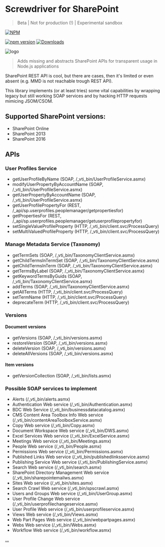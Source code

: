 # Screwdriver for SharePoint

> Beta | Not for production (!) | Experimental sandbox

[![NPM](https://nodei.co/npm/sp-screwdriver.png?mini=true&downloads=true&downloadRank=true&stars=true)](https://nodei.co/npm/sp-screwdriver/)

[![npm version](https://badge.fury.io/js/sp-screwdriver.svg)](https://badge.fury.io/js/sp-screwdriver)
[![Downloads](https://img.shields.io/npm/dm/sp-screwdriver.svg)](https://www.npmjs.com/package/sp-screwdriver)

![logo](https://github.com/koltyakov/sp-screwdriver/blob/master/doc/img/screwdriver-logo.png?raw=true)

> Adds missing and abstracts SharePoint APIs for transparent usage in Node.js applications

SharePoint REST API is cool, but there are cases, then it's limited or even absent (e.g. MMD is not reachable trough REST API). 

This library implements (or at least tries) some vital capabilities by wrapping legacy but still working SOAP services and by hacking HTTP requests mimicing JSOM/CSOM.

## Supported SharePoint versions:
- SharePoint Online
- SharePoint 2013
- SharePoint 2016

## APIs

### User Profiles Service

- getUserProfileByName (SOAP, /_vti_bin/UserProfileService.asmx)
- modifyUserPropertyByAccountName (SOAP, /_vti_bin/UserProfileService.asmx)
- getUserPropertyByAccountName (SOAP, /_vti_bin/UserProfileService.asmx)
- getUserProfilePropertyFor (REST, /_api/sp.userprofiles.peoplemanager/getpropertiesfor)
- getPropertiesFor (REST, /_api/sp.userprofiles.peoplemanager/getuserprofilepropertyfor)
- setSingleValueProfileProperty (HTTP, /_vti_bin/client.svc/ProcessQuery)
- setMultiValuedProfileProperty (HTTP, /_vti_bin/client.svc/ProcessQuery)

### Manage Metadata Service (Taxonomy)

- getTermSets (SOAP, /_vti_bin/TaxonomyClientService.asmx)
- getChildTermsInTermSet (SOAP, /_vti_bin/TaxonomyClientService.asmx)
- getChildTermsInTerm (SOAP, /_vti_bin/TaxonomyClientService.asmx)
- getTermsByLabel (SOAP, /_vti_bin/TaxonomyClientService.asmx)
- getKeywordTermsByGuids (SOAP, /_vti_bin/TaxonomyClientService.asmx)
- addTerms (SOAP, /_vti_bin/TaxonomyClientService.asmx)
- getAllTerms (HTTP, /_vti_bin/client.svc/ProcessQuery)
- setTermName (HTTP, /_vti_bin/client.svc/ProcessQuery)
- deprecateTerm (HTTP, /_vti_bin/client.svc/ProcessQuery)

### Versions

#### Document versions

- getVersions (SOAP, /_vti_bin/versions.asmx)
- restoreVersion (SOAP, /_vti_bin/versions.asmx)
- deleteVersion (SOAP, /_vti_bin/versions.asmx)
- deleteAllVersions (SOAP, /_vti_bin/versions.asmx)

#### Item versions

- getVersionCollection (SOAP, /_vti_bin/lists.asmx)

### Possible SOAP services to implement

- Alerts (/_vti_bin/alerts.asmx)
- Authentication Web service (/_vti_bin/Authentication.asmx)
- BDC Web Service (/_vti_bin/businessdatacatalog.asmx)
- CMS Content Area Toolbox Info Web service (/_vti_bin/contentAreaToolboxService.asmx)
- Copy Web service (/_vti_bin/Copy.asmx)
- Document Workspace Web service (/_vti_bin/DWS.asmx)
- Excel Services Web service (/_vti_bin/ExcelService.asmx)
- Meetings Web service (/_vti_bin/Meetings.asmx)
- People Web service (/_vti_bin/People.asmx)
- Permissions Web service (/_vti_bin/Permissions.asmx)
- Published Links Web service (/_vti_bin/publishedlinksservice.asmx)
- Publishing Service Web service (/_vti_bin/PublishingService.asmx)
- Search Web service (/_vti_bin/search.asmx)
- SharePoint Directory Management Web service (/_vti_bin/sharepointemailws.asmx)
- Sites Web service (/_vti_bin/sites.asmx)
- Search Crawl Web service (/_vti_bin/spscrawl.asmx)
- Users and Groups Web service (/_vti_bin/UserGroup.asmx)
- User Profile Change Web service (/_vti_bin/userprofilechangeservice.asmx)
- User Profile Web service (/_vti_bin/userprofileservice.asmx)
- Views Web service (/_vti_bin/Views.asmx)
- Web Part Pages Web service (/_vti_bin/webpartpages.asmx)
- Webs Web service (/_vti_bin/Webs.asmx)
- Workflow Web service (/_vti_bin/workflow.asmx)

[...](https://msdn.microsoft.com/en-us/library/office/bb862916(v=office.12).aspx)